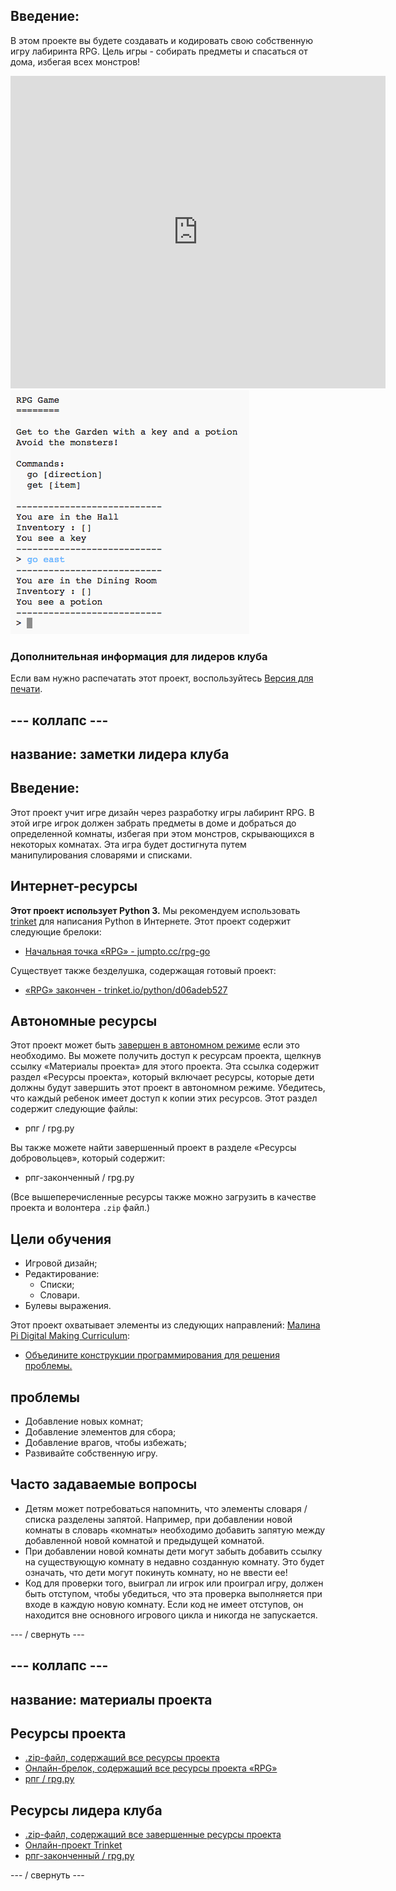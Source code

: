 ## Введение:

В этом проекте вы будете создавать и кодировать свою собственную игру лабиринта RPG. Цель игры - собирать предметы и спасаться от дома, избегая всех монстров!

<div class="trinket">
  <iframe src="https://trinket.io/embed/python/d06adeb527?outputOnly=true&start=result" width="600" height="500" frameborder="0" marginwidth="0" marginheight="0" allowfullscreen>
  </iframe>
  <img src="images/rpg-finished.png">
</div>

### Дополнительная информация для лидеров клуба

Если вам нужно распечатать этот проект, воспользуйтесь [Версия для печати](https://projects.raspberrypi.org/en/projects/rpg/print).

## \--- коллапс \---

## название: заметки лидера клуба

## Введение:

Этот проект учит игре дизайн через разработку игры лабиринт RPG. В этой игре игрок должен забрать предметы в доме и добраться до определенной комнаты, избегая при этом монстров, скрывающихся в некоторых комнатах. Эта игра будет достигнута путем манипулирования словарями и списками.

## Интернет-ресурсы

**Этот проект использует Python 3.** Мы рекомендуем использовать [trinket](https://trinket.io/) для написания Python в Интернете. Этот проект содержит следующие брелоки:

+ [Начальная точка «RPG» - jumpto.cc/rpg-go](http://jumpto.cc/rpg-go)

Существует также безделушка, содержащая готовый проект:

+ [«RPG» закончен - trinket.io/python/d06adeb527](https://trinket.io/python/d06adeb527)

## Автономные ресурсы

Этот проект может быть [завершен в автономном режиме](https://www.codeclubprojects.org/en-GB/resources/python-working-offline/) если это необходимо. Вы можете получить доступ к ресурсам проекта, щелкнув ссылку «Материалы проекта» для этого проекта. Эта ссылка содержит раздел «Ресурсы проекта», который включает ресурсы, которые дети должны будут завершить этот проект в автономном режиме. Убедитесь, что каждый ребенок имеет доступ к копии этих ресурсов. Этот раздел содержит следующие файлы:

+ рпг / rpg.py

Вы также можете найти завершенный проект в разделе «Ресурсы добровольцев», который содержит:

+ рпг-законченный / rpg.py

(Все вышеперечисленные ресурсы также можно загрузить в качестве проекта и волонтера `.zip` файл.)

## Цели обучения

+ Игровой дизайн;
+ Редактирование: 
    + Списки;
    + Словари.
+ Булевы выражения.

Этот проект охватывает элементы из следующих направлений: [Малина Pi Digital Making Curriculum](http://rpf.io/curriculum):

+ [Объедините конструкции программирования для решения проблемы.](https://www.raspberrypi.org/curriculum/programming/builder)

## проблемы

+ Добавление новых комнат;
+ Добавление элементов для сбора;
+ Добавление врагов, чтобы избежать;
+ Развивайте собственную игру.

## Часто задаваемые вопросы

+ Детям может потребоваться напомнить, что элементы словаря / списка разделены запятой. Например, при добавлении новой комнаты в словарь «комнаты» необходимо добавить запятую между добавленной новой комнатой и предыдущей комнатой.
+ При добавлении новой комнаты дети могут забыть добавить ссылку на существующую комнату в недавно созданную комнату. Это будет означать, что дети могут покинуть комнату, но не ввести ее!
+ Код для проверки того, выиграл ли игрок или проиграл игру, должен быть отступом, чтобы убедиться, что эта проверка выполняется при входе в каждую новую комнату. Если код не имеет отступов, он находится вне основного игрового цикла и никогда не запускается.

\--- / свернуть \---

## \--- коллапс \---

## название: материалы проекта

## Ресурсы проекта

+ [.zip-файл, содержащий все ресурсы проекта](resources/rpg-project-resources.zip)
+ [Онлайн-брелок, содержащий все ресурсы проекта «RPG»](http://jumpto.cc/rpg-go)
+ [рпг / rpg.py](resources/rpg-rpg.py)

## Ресурсы лидера клуба

+ [.zip-файл, содержащий все завершенные ресурсы проекта](resources/rpg-volunteer-resources.zip)
+ [Онлайн-проект Trinket](https://trinket.io/python/d06adeb527)
+ [рпг-законченный / rpg.py](resources/rpg-finished-rpg.py)

\--- / свернуть \---